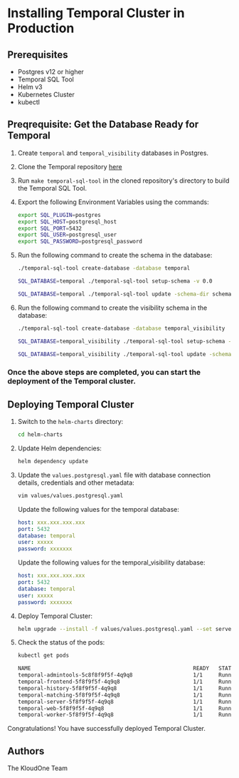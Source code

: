 # Installing Temporal Cluster in Production

## Prerequisites
- Postgres v12 or higher
- Temporal SQL Tool
- Helm v3
- Kubernetes Cluster
- kubectl

## Preqrequisite: Get the Database Ready for Temporal
1. Create `temporal` and `temporal_visibility` databases in Postgres.

2. Clone the Temporal repository [here](https://github.com/authnull0/temporal)

3. Run `make temporal-sql-tool` in the cloned repository's directory to build the Temporal SQL Tool.

4. Export the following Environment Variables using the commands:
    ```bash 
    export SQL_PLUGIN=postgres
    export SQL_HOST=postgresql_host
    export SQL_PORT=5432
    export SQL_USER=postgresql_user
    export SQL_PASSWORD=postgresql_password
    ```
5. Run the following command to create the schema in the database:
    ```bash
    ./temporal-sql-tool create-database -database temporal
    ```
    ```bash
    SQL_DATABASE=temporal ./temporal-sql-tool setup-schema -v 0.0
    ```
    ```bash
    SQL_DATABASE=temporal ./temporal-sql-tool update -schema-dir schema/postgresql/v96/temporal/versioned
    ```

6. Run the following command to create the visibility schema in the database:
    ```bash
    ./temporal-sql-tool create-database -database temporal_visibility
    ```
    ```bash
    SQL_DATABASE=temporal_visibility ./temporal-sql-tool setup-schema -v 0.0
    ```
    ```bash
    SQL_DATABASE=temporal_visibility ./temporal-sql-tool update -schema-dir schema/postgresql/v96/visibility/versioned
    ```

### Once the above steps are completed, you can start the deployment of the Temporal cluster.

## Deploying Temporal Cluster

1. Switch to the `helm-charts` directory:
    ```bash
    cd helm-charts
    ```
2. Update Helm dependencies:
    ```bash
    helm dependency update
    ```
3. Update the `values.postgresql.yaml` file with database connection details, credentials and other metadata:
    ```bash
    vim values/values.postgresql.yaml
    ```
    Update the following values for the temporal database:
    ```yaml
    host: xxx.xxx.xxx.xxx
    port: 5432
    database: temporal
    user: xxxxx
    password: xxxxxxx
    ```
    Update the following values for the temporal_visibility database:

    ```yaml
    host: xxx.xxx.xxx.xxx
    port: 5432
    database: temporal
    user: xxxxx
    password: xxxxxxx
    ```


4. Deploy Temporal Cluster:
    ```bash
    helm upgrade --install -f values/values.postgresql.yaml --set server.replicaCount=1 --set cassandra.enabled=false --set prometheus.enabled=false --set grafana.enabled=false --set elasticsearch.enabled=false temporal . --timeout 15m
    ```

5. Check the status of the pods:
    ```bash
    kubectl get pods
    ```
    ```bash
    NAME                                                   READY   STATUS    RESTARTS   AGE
    temporal-admintools-5c8f8f9f5f-4q9q8                   1/1     Running   0          2m
    temporal-frontend-5f8f9f5f-4q9q8                       1/1     Running   0          2m
    temporal-history-5f8f9f5f-4q9q8                        1/1     Running   0          2m
    temporal-matching-5f8f9f5f-4q9q8                       1/1     Running   0          2m
    temporal-server-5f8f9f5f-4q9q8                         1/1     Running   0          2m
    temporal-web-5f8f9f5f-4q9q8                            1/1     Running   0          2m
    temporal-worker-5f8f9f5f-4q9q8                         1/1     Running   0          2m
    ```

  Congratulations! You have successfully deployed Temporal Cluster.

  ## Authors
  The KloudOne Team

